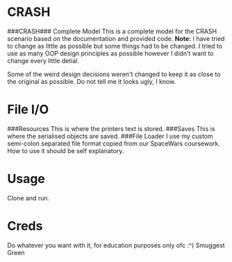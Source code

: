 # CRASH
###CRASH### Complete Model
This is a complete model for the CRASH scenario based on the documentation and provided code. 
**Note:** I have tried to change as little as possible but some things had to be changed. I tried to use as many OOP design principles as possible however I didn't want to change every little detial.

Some of the weird design decisions weren't changed to keep it as close to the original as possible. Do not tell me it looks ugly, I know.

# File I/O
###Resources
This is where the printers text is stored.
###Saves
This is where the serialised objects are saved.
###File Loader
I use my custom semi-colon separated file format copied from our SpaceWars coursework. How to use it should be self explanatory.

# Usage
Clone and run.

# Creds
Do whatever you want with it, for education purposes only ofc :^)
Smuggest Green 

